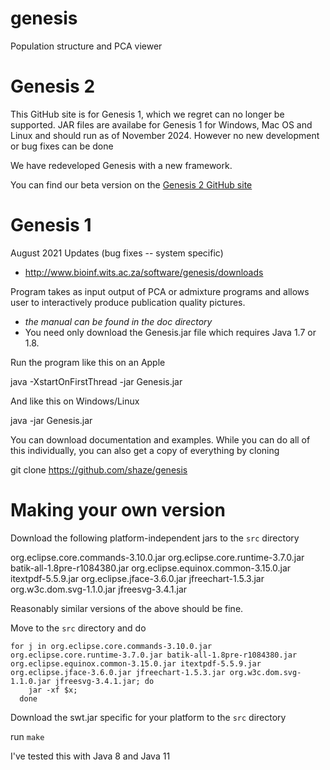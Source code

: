# genesis
Population structure and PCA viewer

# Genesis 2

This GitHub site is for Genesis 1, which we regret can no longer be supported. JAR files are availabe for Genesis 1 for Windows, Mac OS and Linux and should run as of November 2024. However no new development or bug fixes can be done

We have redeveloped Genesis with a new framework. 

You can find our beta version on the [Genesis 2 GitHub site](https://github.com/h3abionet/genesis2/)

# Genesis 1


August 2021 Updates (bug fixes -- system specific)
*  http://www.bioinf.wits.ac.za/software/genesis/downloads

Program takes as input output of PCA or admixture programs and allows user to interactively produce publication quality pictures. 

* *the manual can be found in the _doc_ directory*
* You need only download the Genesis.jar file which requires Java 1.7 or 1.8.

Run the program like this on an Apple

  java -XstartOnFirstThread -jar Genesis.jar

And like this on Windows/Linux

  java -jar Genesis.jar

You can download documentation and examples. While you can do all of this individually, you can also get a copy of everything by cloning

git clone https://github.com/shaze/genesis


# Making your own version

Download the following platform-independent jars to the `src` directory

org.eclipse.core.commands-3.10.0.jar
org.eclipse.core.runtime-3.7.0.jar
batik-all-1.8pre-r1084380.jar         org.eclipse.equinox.common-3.15.0.jar
itextpdf-5.5.9.jar                    org.eclipse.jface-3.6.0.jar
jfreechart-1.5.3.jar                  org.w3c.dom.svg-1.1.0.jar
jfreesvg-3.4.1.jar

Reasonably similar versions of the above should be fine.

Move to the `src` directory and do

```
for j in org.eclipse.core.commands-3.10.0.jar org.eclipse.core.runtime-3.7.0.jar batik-all-1.8pre-r1084380.jar         org.eclipse.equinox.common-3.15.0.jar itextpdf-5.5.9.jar org.eclipse.jface-3.6.0.jar jfreechart-1.5.3.jar org.w3c.dom.svg-1.1.0.jar jfreesvg-3.4.1.jar; do
    jar -xf $x; 
  done
```

Download the swt.jar specific for your platform to the `src` directory

run
    `make`

I've tested this with Java 8 and Java 11













